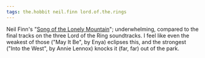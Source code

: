 ```yaml
---
tags: the.hobbit neil.finn lord.of.the.rings
---
```


Neil Finn's "[Song of the Lonely Mountain](http://www.rollingstone.com/music/news/neil-finn-reaches-epic-heights-on-song-of-the-lonely-mountain-song-premiere-20121112)"; underwhelming, compared to the final tracks on the three Lord of the Ring soundtracks. I feel like even the weakest of those ("May It Be", by Enya) eclipses this, and the strongest ("Into the West", by Annie Lennox) knocks it (far, far) out of the park.
